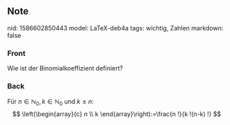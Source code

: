 ## Note
nid: 1586602850443
model: LaTeX-deb4a
tags: wichtig, Zahlen
markdown: false

### Front
Wie ist der Binomialkoeffizient definiert?

### Back
Für $n \in \mathbb{N}_{0}, k \in \mathbb{N}_{0}$ und $k \leq n:$
$$
\left(\begin{array}{c}
n \\
k
\end{array}\right):=\frac{n !}{k !(n-k) !}
$$

